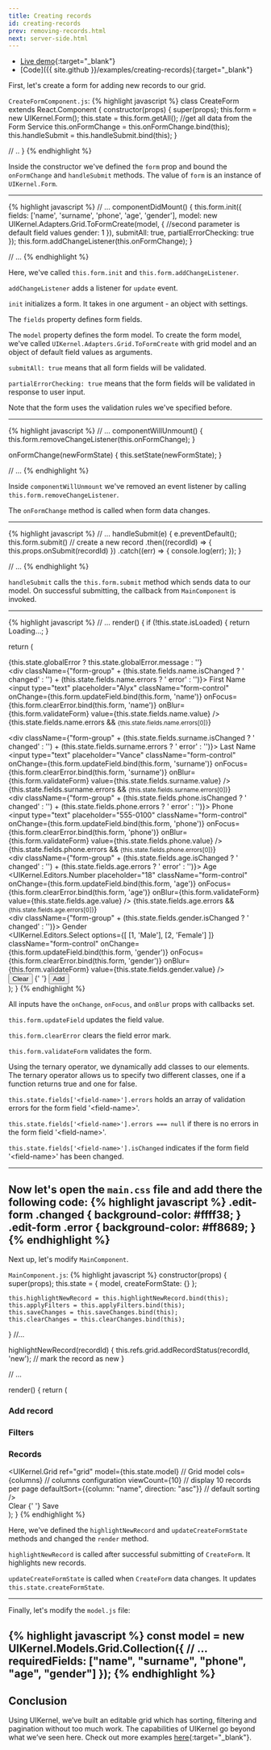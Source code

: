 ```yaml
---
title: Creating records
id: creating-records
prev: removing-records.html
next: server-side.html
---
```


* [Live demo](/examples/creating-records/){:target="_blank"}
* [Code]({{ site.github }}/examples/creating-records){:target="_blank"}

First, let's create a form for adding new records to our grid.

`CreateFormComponent.js`:
{% highlight javascript %}
class CreateForm extends React.Component {
  constructor(props) {
    super(props);
    this.form = new UIKernel.Form();
    this.state = this.form.getAll();                     //get all data from the Form Service
    this.onFormChange = this.onFormChange.bind(this);
    this.handleSubmit = this.handleSubmit.bind(this);
  }

  // ..
}
{% endhighlight %}

Inside the constructor we've defined the `form` prop and bound the `onFormChange` and `handleSubmit` methods.
The value of `form` is an instance of `UIKernel.Form`.

---

{% highlight javascript %}
// ...
componentDidMount() {
  this.form.init({
    fields: ['name', 'surname', 'phone', 'age', 'gender'],
    model: new UIKernel.Adapters.Grid.ToFormCreate(model, { //second parameter is default field values
      gender: 1
    }),
    submitAll: true,
    partialErrorChecking: true
  });
  this.form.addChangeListener(this.onFormChange);
}

// ...
{% endhighlight %}

Here, we've called `this.form.init` and `this.form.addChangeListener`.

`addChangeListener` adds a listener for `update` event.

`init` initializes a form. It takes in one argument - an object with settings.

The `fields` property defines form fields.

The `model` property defines the form model. To create the form model, we've called `UIKernel.Adapters.Grid.ToFormCreate`
with grid model and an object of default field values as arguments.

`submitAll: true` means that all form fields will be validated.

`partialErrorChecking: true` means that the form fields will be validated in response to user input.

Note that the form uses the validation rules we've specified before.

---

{% highlight javascript %}
// ...
componentWillUnmount() {
  this.form.removeChangeListener(this.onFormChange);
}

onFormChange(newFormState) {
  this.setState(newFormState);
}

// ...
{% endhighlight %}

Inside `componentWillUnmount` we've removed an event listener by calling `this.form.removeChangeListener`.

The `onFormChange` method is called when form data changes.

---

{% highlight javascript %}
// ...
handleSubmit(e) {
  e.preventDefault();
  this.form.submit() // create a new record
    .then((recordId) => {
      this.props.onSubmit(recordId)
    })
    .catch((err) => {
      console.log(err);
    });
}

// ...
{% endhighlight %}

`handleSubmit` calls the `this.form.submit` method which sends data to our model.
On successful submitting, the  callback from  `MainComponent` is invoked.

---

{% highlight javascript %}
// ...
render() {
  if (!this.state.isLoaded) {
    return <span>Loading...</span>;
  }

  return (
    <div>
      {this.state.globalError ? this.state.globalError.message : ''}
      <form className="form-horizontal edit-form" onSubmit={this.handleSubmit}>
        <div className={"form-group" + (this.state.fields.name.isChanged ? ' changed' : '') +
        (this.state.fields.name.errors ? ' error' : '')}>
          <label className="col-sm-3 control-label">First Name</label>
          <div className="col-sm-9">
            <input
              type="text"
              placeholder="Alyx"
              className="form-control"
              onChange={this.form.updateField.bind(this.form, 'name')}
              onFocus={this.form.clearError.bind(this.form, 'name')}
              onBlur={this.form.validateForm}
              value={this.state.fields.name.value}
            />
            {this.state.fields.name.errors &&
            <small className="control-label">{this.state.fields.name.errors[0]}</small>}
          </div>
        </div>
        <div
          className={"form-group" + (this.state.fields.surname.isChanged ? ' changed' : '') +
          (this.state.fields.surname.errors ? ' error' : '')}>
          <label className="col-sm-3 control-label">Last Name</label>
          <div className="col-sm-9">
            <input
              type="text"
              placeholder="Vance"
              className="form-control"
              onChange={this.form.updateField.bind(this.form, 'surname')}
              onFocus={this.form.clearError.bind(this.form, 'surname')}
              onBlur={this.form.validateForm}
              value={this.state.fields.surname.value}
            />
            {this.state.fields.surname.errors &&
            <small className="control-label">{this.state.fields.surname.errors[0]}</small>}
          </div>
        </div>
        <div
          className={"form-group" + (this.state.fields.phone.isChanged ? ' changed' : '') +
          (this.state.fields.phone.errors ? ' error' : '')}>
          <label className="col-sm-3 control-label">Phone</label>
          <div className="col-sm-9">
            <input
              type="text"
              placeholder="555-0100"
              className="form-control"
              onChange={this.form.updateField.bind(this.form, 'phone')}
              onFocus={this.form.clearError.bind(this.form, 'phone')}
              onBlur={this.form.validateForm}
              value={this.state.fields.phone.value}
            />
            {this.state.fields.phone.errors &&
            <small className="control-label">{this.state.fields.phone.errors[0]}</small>}
          </div>
        </div>
        <div
          className={"form-group" + (this.state.fields.age.isChanged ? ' changed' : '') +
          (this.state.fields.age.errors ? ' error' : '')}>
          <label className="col-sm-3 control-label">Age</label>
          <div className="col-sm-9">
            <UIKernel.Editors.Number
              placeholder="18"
              className="form-control"
              onChange={this.form.updateField.bind(this.form, 'age')}
              onFocus={this.form.clearError.bind(this.form, 'age')}
              onBlur={this.form.validateForm}
              value={this.state.fields.age.value}
            />
            {this.state.fields.age.errors &&
            <small className="control-label">{this.state.fields.age.errors[0]}</small>}
          </div>
        </div>
        <div
          className={"form-group" + (this.state.fields.gender.isChanged ? ' changed' : '')}>
          <label className="col-sm-3 control-label">Gender</label>
          <div className="col-sm-9">
            <UIKernel.Editors.Select
              options={[
                [1, 'Male'],
                [2, 'Female']
              ]}
              className="form-control"
              onChange={this.form.updateField.bind(this.form, 'gender')}
              onFocus={this.form.clearError.bind(this.form, 'gender')}
              onBlur={this.form.validateForm}
              value={this.state.fields.gender.value}
            />
          </div>
        </div>
        <div className="form-group">
          <div className="col-sm-offset-3 col-sm-9">
            <button type="button" className="btn btn-success" onClick={this.form.clearChanges}>
              Clear
            </button>
            {' '}
            <button type="submit" className="btn btn-primary">
              Add
            </button>
          </div>
        </div>
      </form>
    </div>
  );
}
{% endhighlight %}

All inputs have the `onChange`, `onFocus`, and `onBlur` props with callbacks set.

`this.form.updateField` updates the field value.

`this.form.clearError` clears the field error mark.

`this.form.validateForm` validates the form.

Using the ternary operator, we dynamically add classes to our elements.
The ternary operator allows us to specify two different classes, one if a function returns true and one for false.

`this.state.fields['<field-name>'].errors` holds an array of validation errors for the form field '\<field-name\>'.

`this.state.fields['<field-name>'].errors === null` if there is no errors in the form field '\<field-name\>'.

`this.state.fields['<field-name>'].isChanged` indicates if the form field '\<field-name\>' has been changed.

---

Now let's open the `main.css` file and add there the following code:
{% highlight javascript %}
.edit-form .changed {
    background-color: #ffff38;
}
.edit-form .error {
    background-color: #ff8689;
}
{% endhighlight %}
---

Next up, let's modify `MainComponent`.

`MainComponent.js`:
{% highlight javascript %}
constructor(props) {
    super(props);
    this.state = {
      model,
      createFormState: {}
    };

    this.highlightNewRecord = this.highlightNewRecord.bind(this);
    this.applyFilters = this.applyFilters.bind(this);
    this.saveChanges = this.saveChanges.bind(this);
    this.clearChanges = this.clearChanges.bind(this);
}
//...

highlightNewRecord(recordId) {
  this.refs.grid.addRecordStatus(recordId, 'new'); // mark the record as new
}

// ...

render() {
    return (
      <div>
        <div className="row">
          <div className="col-sm-8">
            <div className="panel panel-primary">
              <div className="panel-heading">
                <h3 className="panel-title">Add record</h3>
              </div>
              <div className="panel-body">
                <CreateForm
                  onSubmit={this.highlightNewRecord}
                />
              </div>
            </div>
          </div>
          <div className="col-sm-4">
            <div className="panel panel-primary">
              <div className="panel-heading">
                <h3 className="panel-title">Filters</h3>
              </div>
              <div className="panel-body">
                <FiltersForm onSubmit={this.applyFilters}/>
              </div>
            </div>
          </div>
        </div>
        <div className="row">
          <div className="col-sm-12">
            <div className="panel panel-info">
              <div className="panel-heading">
                <h3 className="panel-title">Records</h3>
              </div>
              <UIKernel.Grid
                ref="grid"
                model={this.state.model} // Grid model
                cols={columns} // columns configuration
                viewCount={10} // display 10 records per page
                defaultSort={{column: "name", direction: "asc"}} // default sorting
              />
              <div className="panel-footer">
                <a className="btn btn-success" onClick={this.clearChanges}>Clear</a>
                {' '}
                <a className="btn btn-primary" onClick={this.saveChanges}>Save</a>
              </div>
            </div>
          </div>
        </div>
      </div>
    );
  }
{% endhighlight %}

Here, we've defined the `highlightNewRecord` and `updateCreateFormState` methods and changed the `render` method.

`highlightNewRecord` is called after successful submitting of `CreateForm`. It highlights new records.

`updateCreateFormState` is called when `CreateForm` data changes. It updates `this.state.createFormState`.

---

Finally, let's modify the `model.js` file:

{% highlight javascript %}
const model = new UIKernel.Models.Grid.Collection({
  // ...
  requiredFields: ["name", "surname", "phone", "age", "gender"]
});
{% endhighlight %}
---

## Conclusion
Using UIKernel, we’ve built an editable grid which has sorting, filtering and pagination without too much work.
The capabilities of UIKernel go beyond what we’ve seen here. Check out more examples [here](../examples){:target="_blank"}.

